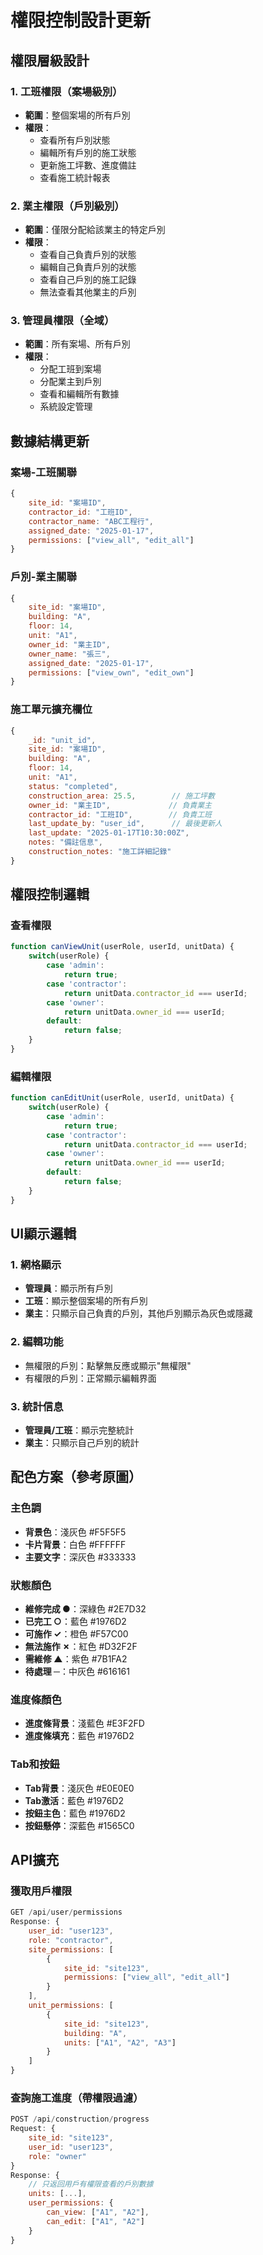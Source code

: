 # 權限控制設計更新

## 權限層級設計

### 1. 工班權限（案場級別）
- **範圍**：整個案場的所有戶別
- **權限**：
  - 查看所有戶別狀態
  - 編輯所有戶別的施工狀態
  - 更新施工坪數、進度備註
  - 查看施工統計報表

### 2. 業主權限（戶別級別）
- **範圍**：僅限分配給該業主的特定戶別
- **權限**：
  - 查看自己負責戶別的狀態
  - 編輯自己負責戶別的狀態
  - 查看自己戶別的施工記錄
  - 無法查看其他業主的戶別

### 3. 管理員權限（全域）
- **範圍**：所有案場、所有戶別
- **權限**：
  - 分配工班到案場
  - 分配業主到戶別
  - 查看和編輯所有數據
  - 系統設定管理

## 數據結構更新

### 案場-工班關聯
```javascript
{
    site_id: "案場ID",
    contractor_id: "工班ID",
    contractor_name: "ABC工程行",
    assigned_date: "2025-01-17",
    permissions: ["view_all", "edit_all"]
}
```

### 戶別-業主關聯
```javascript
{
    site_id: "案場ID",
    building: "A",
    floor: 14,
    unit: "A1",
    owner_id: "業主ID",
    owner_name: "張三",
    assigned_date: "2025-01-17",
    permissions: ["view_own", "edit_own"]
}
```

### 施工單元擴充欄位
```javascript
{
    _id: "unit_id",
    site_id: "案場ID",
    building: "A",
    floor: 14,
    unit: "A1",
    status: "completed",
    construction_area: 25.5,        // 施工坪數
    owner_id: "業主ID",             // 負責業主
    contractor_id: "工班ID",        // 負責工班
    last_update_by: "user_id",      // 最後更新人
    last_update: "2025-01-17T10:30:00Z",
    notes: "備註信息",
    construction_notes: "施工詳細記錄"
}
```

## 權限控制邏輯

### 查看權限
```javascript
function canViewUnit(userRole, userId, unitData) {
    switch(userRole) {
        case 'admin':
            return true;
        case 'contractor':
            return unitData.contractor_id === userId;
        case 'owner':
            return unitData.owner_id === userId;
        default:
            return false;
    }
}
```

### 編輯權限
```javascript
function canEditUnit(userRole, userId, unitData) {
    switch(userRole) {
        case 'admin':
            return true;
        case 'contractor':
            return unitData.contractor_id === userId;
        case 'owner':
            return unitData.owner_id === userId;
        default:
            return false;
    }
}
```

## UI顯示邏輯

### 1. 網格顯示
- **管理員**：顯示所有戶別
- **工班**：顯示整個案場的所有戶別
- **業主**：只顯示自己負責的戶別，其他戶別顯示為灰色或隱藏

### 2. 編輯功能
- 無權限的戶別：點擊無反應或顯示"無權限"
- 有權限的戶別：正常顯示編輯界面

### 3. 統計信息
- **管理員/工班**：顯示完整統計
- **業主**：只顯示自己戶別的統計

## 配色方案（參考原圖）

### 主色調
- **背景色**：淺灰色 #F5F5F5
- **卡片背景**：白色 #FFFFFF
- **主要文字**：深灰色 #333333

### 狀態顏色
- **維修完成 ●**：深綠色 #2E7D32
- **已完工 ○**：藍色 #1976D2  
- **可施作 ✓**：橙色 #F57C00
- **無法施作 ✗**：紅色 #D32F2F
- **需維修 ▲**：紫色 #7B1FA2
- **待處理 ─**：中灰色 #616161

### 進度條顏色
- **進度條背景**：淺藍色 #E3F2FD
- **進度條填充**：藍色 #1976D2

### Tab和按鈕
- **Tab背景**：淺灰色 #E0E0E0
- **Tab激活**：藍色 #1976D2
- **按鈕主色**：藍色 #1976D2
- **按鈕懸停**：深藍色 #1565C0

## API擴充

### 獲取用戶權限
```javascript
GET /api/user/permissions
Response: {
    user_id: "user123",
    role: "contractor",
    site_permissions: [
        {
            site_id: "site123",
            permissions: ["view_all", "edit_all"]
        }
    ],
    unit_permissions: [
        {
            site_id: "site123", 
            building: "A",
            units: ["A1", "A2", "A3"]
        }
    ]
}
```

### 查詢施工進度（帶權限過濾）
```javascript
POST /api/construction/progress
Request: {
    site_id: "site123",
    user_id: "user123",
    role: "owner"
}
Response: {
    // 只返回用戶有權限查看的戶別數據
    units: [...],
    user_permissions: {
        can_view: ["A1", "A2"],
        can_edit: ["A1", "A2"]
    }
}
```
